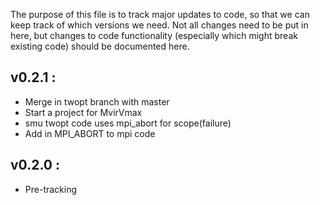 The purpose of this file is to track major updates to code, so that
we can keep track of which versions we need. Not all changes need to 
be put in here, but changes to code functionality (especially which 
might break existing code) should be documented here.





v0.2.1 :
--------
* Merge in twopt branch with master
* Start a project for MvirVmax
* smu twopt code uses mpi_abort for scope(failure)
* Add in MPI_ABORT to mpi code

v0.2.0 :
--------
* Pre-tracking
